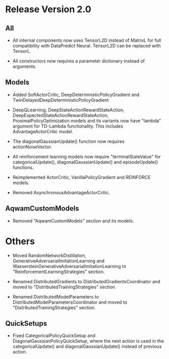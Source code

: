 # Release Version 2.0

## All

* All internal components now uses TensorL2D instead of MatrixL for full compatibility with DataPredict Neural. TensorL2D can be replaced with TensorL.

* All constructors now requires a parameter dictionary instead of arguments.

## Models

* Added SoftActorCritic, DeepDeterministicPolicyGradient and TwinDelayedDeepDeterministicPolicyGradient

* DeepQLearning, DeepStateActionRewardStateAction, DeepExpectedStateActionRewardStateAction, ProximalPolicyOptimization models and its variants now have "lambda" argument for TD-Lambda functionality. This includes AdvantageActorCritic model.

* The diagonalGaussianUpdate() function now requires actionNoiseVector.

* All reinforcement learning models now require "terminalStateValue" for categoricalUpdate(), diagonalGaussianUpdate() and episodeUpdate() functions.

* Reimplemented ActorCritic, VanillaPolicyGradient and REINFORCE models.

* Removed AsynchronousAdvantageActorCritic.

## AqwamCustomModels

* Removed "AqwamCustomModels" section and its models.

# Others

* Moved RandomNetworkDistillation, GenerativeAdversarialImitationLearning and WassersteinGenerativeAdversarialImitationLearning to "ReinforcementLearningStrategies" section.

* Renamed DistributedGradients to DistributedGradientsCoordinator and moved to "DistributedTrainingStrategies" section.

* Renamed DistributedModelParameters to DistributedModelParametersCoordinator and moved to "DistributedTrainingStrategies" section.

## QuickSetups

* Fixed CategoricalPolicyQuickSetup and DiagonalGaussianPolicyQuickSetup, where the next action is used in the categoricalUpdate() and diagonalGaussianUpdate() instead of previous action.